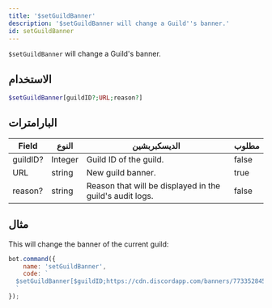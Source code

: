 ```yaml
---
title: '$setGuildBanner'
description: '$setGuildBanner will change a Guild''s banner.'
id: setGuildBanner
---
```


`$setGuildBanner` will change a Guild's banner.

## الاستخدام

```php
$setGuildBanner[guildID?;URL;reason?]
```

## البارامترات

| Field    | النوع   | الديسكبربشين                                             | مطلوب |
| -------- | ------- | -------------------------------------------------------- | ----- |
| guildID? | Integer | Guild ID of the guild.                                   | false |
| URL      | string  | New guild banner.                                        | true  |
| reason?  | string  | Reason that will be displayed in the guild's audit logs. | false |

## مثال

This will change the banner of the current guild:

```javascript
bot.command({
    name: 'setGuildBanner',
    code: `
  $setGuildBanner[$guildID;https://cdn.discordapp.com/banners/773352845738115102/b2b27d0915a838e8b4f68b180d1901ad.webp;Example!]
  `
});
```
